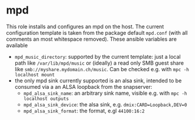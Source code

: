 # mpd

This role installs and configures an mpd on the host. The current configuration template is taken from the package default `mpd.conf` (with all comments an most whitespace removed). These ansible variables are available

* `mpd_music_directory`: supported by the current template: just a local path like `/var/lib/mpd/music` or (ideally) a read only SMB guest share like `smb://myshare.mydomain.ch/music`. Can be checked e.g. with `mpc -h localhost mount`
* the only mpd sink currently supported is an alsa sink, intended to be consumed via a an ALSA loopback from the snapserver: 
    * `mpd_alsa_sink_name`: an arbitrary sink name, visible e.g. with `mpc -h localhost outputs`
    * `mpd_alsa_sink_device`: the alsa sink, e.g. `dmix:CARD=Loopback,DEV=0`
    * `mpd_alsa_sink_format`: the format, e.gl `44100:16:2`





